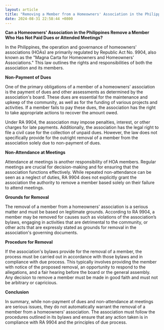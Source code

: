```yaml
---
layout: article
title: "Removing a Member from a Homeowners' Association in the Philippines: Legal Considerations"
date: 2024-08-31 22:58:44 +0800
---
```


**Can a Homeowners' Association in the Philippines Remove a Member Who Has Not Paid Dues or Attended Meetings?**

In the Philippines, the operation and governance of homeowners' associations (HOAs) are primarily regulated by Republic Act No. 9904, also known as the "Magna Carta for Homeowners and Homeowners' Associations." This law outlines the rights and responsibilities of both the association and its members.

**Non-Payment of Dues**

One of the primary obligations of a member of a homeowners' association is the payment of dues and other assessments as determined by the association's board. These dues are essential for the maintenance and upkeep of the community, as well as for the funding of various projects and activities. If a member fails to pay these dues, the association has the right to take appropriate actions to recover the amount owed. 

Under RA 9904, the association may impose penalties, interest, or other charges for late payments. Additionally, the association has the legal right to file a civil case for the collection of unpaid dues. However, the law does not specifically provide for the outright removal of a member from the association solely due to non-payment of dues.

**Non-Attendance at Meetings**

Attendance at meetings is another responsibility of HOA members. Regular meetings are crucial for decision-making and for ensuring that the association functions effectively. While repeated non-attendance can be seen as a neglect of duties, RA 9904 does not explicitly grant the association the authority to remove a member based solely on their failure to attend meetings.

**Grounds for Removal**

The removal of a member from a homeowners' association is a serious matter and must be based on legitimate grounds. According to RA 9904, a member may be removed for causes such as violations of the association’s bylaws, engaging in activities that are detrimental to the community, or other acts that are expressly stated as grounds for removal in the association's governing documents.

**Procedure for Removal**

If the association's bylaws provide for the removal of a member, the process must be carried out in accordance with those bylaws and in compliance with due process. This typically involves providing the member with notice of the proposed removal, an opportunity to respond to the allegations, and a fair hearing before the board or the general assembly. Any decision to remove a member must be made in good faith and must not be arbitrary or capricious.

**Conclusion**

In summary, while non-payment of dues and non-attendance at meetings are serious issues, they do not automatically warrant the removal of a member from a homeowners' association. The association must follow the procedures outlined in its bylaws and ensure that any action taken is in compliance with RA 9904 and the principles of due process.
